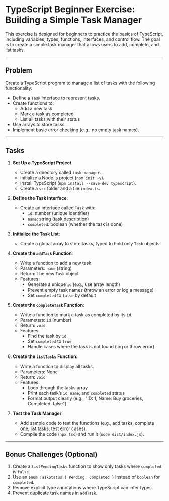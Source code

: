 # TypeScript Beginner Exercise: Building a Simple Task Manager

This exercise is designed for beginners to practice the basics of TypeScript, including variables, types, functions, interfaces, and control flow. The goal is to create a simple task manager that allows users to add, complete, and list tasks.

---

## Problem
Create a TypeScript program to manage a list of tasks with the following functionality:
- Define a `Task` interface to represent tasks.
- Create functions to:
  - Add a new task
  - Mark a task as completed
  - List all tasks with their status
- Use arrays to store tasks.
- Implement basic error checking (e.g., no empty task names).

---

## Tasks

1. **Set Up a TypeScript Project**:
   - Create a directory called `task-manager`.
   - Initialize a Node.js project (`npm init -y`).
   - Install TypeScript (`npm install --save-dev typescript`).
   - Create a `src` folder and a file `index.ts`.

2. **Define the Task Interface**:
   - Create an interface called `Task` with:
     - `id`: number (unique identifier)
     - `name`: string (task description)
     - `completed`: boolean (whether the task is done)

3. **Initialize the Task List**:
   - Create a global array to store tasks, typed to hold only `Task` objects.

4. **Create the `addTask` Function**:
   - Write a function to add a new task.
   - Parameters: `name` (string)
   - Return: The new `Task` object
   - Features:
     - Generate a unique `id` (e.g., use array length)
     - Prevent empty task names (throw an error or log a message)
     - Set `completed` to `false` by default

5. **Create the `completeTask` Function**:
   - Write a function to mark a task as completed by its `id`.
   - Parameters: `id` (number)
   - Return: `void`
   - Features:
     - Find the task by `id`
     - Set `completed` to `true`
     - Handle cases where the task is not found (log or throw error)

6. **Create the `listTasks` Function**:
   - Write a function to display all tasks.
   - Parameters: None
   - Return: `void`
   - Features:
     - Loop through the tasks array
     - Print each task’s `id`, `name`, and `completed` status
     - Format output clearly (e.g., "ID: 1, Name: Buy groceries, Completed: false")

7. **Test the Task Manager**:
   - Add sample code to test the functions (e.g., add tasks, complete one, list tasks, test error cases).
   - Compile the code (`npx tsc`) and run it (`node dist/index.js`).

---

## Bonus Challenges (Optional)
1. Create a `listPendingTasks` function to show only tasks where `completed` is `false`.
2. Use an `enum TaskStatus { Pending, Completed }` instead of `boolean` for `completed`.
3. Remove explicit type annotations where TypeScript can infer types.
4. Prevent duplicate task names in `addTask`.